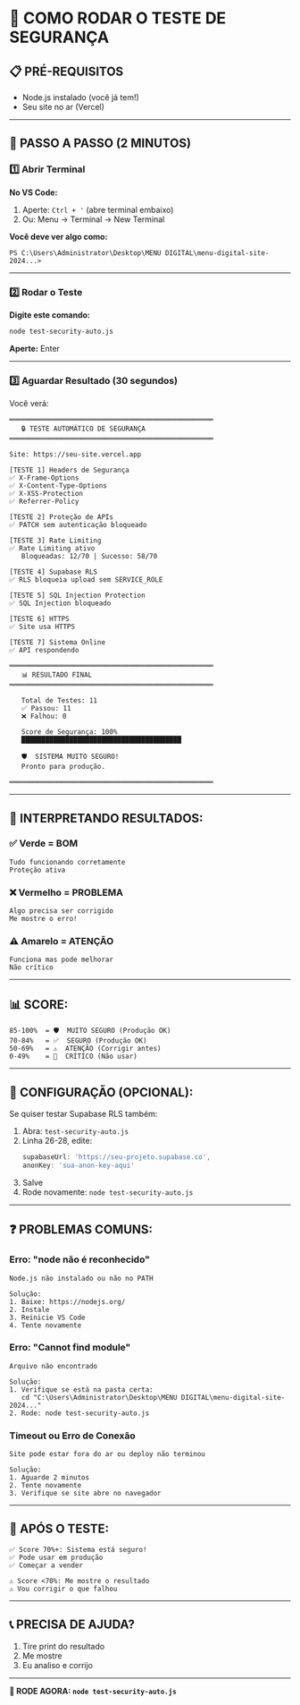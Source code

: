 # 🧪 COMO RODAR O TESTE DE SEGURANÇA

## 📋 PRÉ-REQUISITOS

- Node.js instalado (você já tem!)
- Seu site no ar (Vercel)

---

## 🚀 PASSO A PASSO (2 MINUTOS)

### **1️⃣ Abrir Terminal**

**No VS Code:**
1. Aperte: `Ctrl + '` (abre terminal embaixo)
2. Ou: Menu → Terminal → New Terminal

**Você deve ver algo como:**
```
PS C:\Users\Administrator\Desktop\MENU DIGITAL\menu-digital-site-2024...>
```

---

### **2️⃣ Rodar o Teste**

**Digite este comando:**
```bash
node test-security-auto.js
```

**Aperte:** Enter

---

### **3️⃣ Aguardar Resultado (30 segundos)**

Você verá:
```
═══════════════════════════════════════════════════
   🔒 TESTE AUTOMÁTICO DE SEGURANÇA
═══════════════════════════════════════════════════

Site: https://seu-site.vercel.app

[TESTE 1] Headers de Segurança
✅ X-Frame-Options
✅ X-Content-Type-Options
✅ X-XSS-Protection
✅ Referrer-Policy

[TESTE 2] Proteção de APIs
✅ PATCH sem autenticação bloqueado

[TESTE 3] Rate Limiting
✅ Rate Limiting ativo
   Bloqueadas: 12/70 | Sucesso: 58/70

[TESTE 4] Supabase RLS
✅ RLS bloqueia upload sem SERVICE_ROLE

[TESTE 5] SQL Injection Protection
✅ SQL Injection bloqueado

[TESTE 6] HTTPS
✅ Site usa HTTPS

[TESTE 7] Sistema Online
✅ API respondendo

═══════════════════════════════════════════════════
   📊 RESULTADO FINAL
═══════════════════════════════════════════════════

   Total de Testes: 11
   ✅ Passou: 11
   ❌ Falhou: 0

   Score de Segurança: 100%
   ████████████████████████████████████████

   🛡️  SISTEMA MUITO SEGURO!
   Pronto para produção.

═══════════════════════════════════════════════════
```

---

## 🎯 **INTERPRETANDO RESULTADOS:**

### **✅ Verde = BOM**
```
Tudo funcionando corretamente
Proteção ativa
```

### **❌ Vermelho = PROBLEMA**
```
Algo precisa ser corrigido
Me mostre o erro!
```

### **⚠️ Amarelo = ATENÇÃO**
```
Funciona mas pode melhorar
Não crítico
```

---

## 📊 **SCORE:**

```
85-100%  = 🛡️  MUITO SEGURO (Produção OK)
70-84%   = ✅  SEGURO (Produção OK)
50-69%   = ⚠️  ATENÇÃO (Corrigir antes)
0-49%    = 🚨  CRÍTICO (Não usar)
```

---

## 🔧 **CONFIGURAÇÃO (OPCIONAL):**

Se quiser testar Supabase RLS também:

1. Abra: `test-security-auto.js`
2. Linha 26-28, edite:
   ```javascript
   supabaseUrl: 'https://seu-projeto.supabase.co',
   anonKey: 'sua-anon-key-aqui'
   ```
3. Salve
4. Rode novamente: `node test-security-auto.js`

---

## ❓ **PROBLEMAS COMUNS:**

### **Erro: "node não é reconhecido"**
```
Node.js não instalado ou não no PATH

Solução:
1. Baixe: https://nodejs.org/
2. Instale
3. Reinicie VS Code
4. Tente novamente
```

### **Erro: "Cannot find module"**
```
Arquivo não encontrado

Solução:
1. Verifique se está na pasta certa:
   cd "C:\Users\Administrator\Desktop\MENU DIGITAL\menu-digital-site-2024..."
2. Rode: node test-security-auto.js
```

### **Timeout ou Erro de Conexão**
```
Site pode estar fora do ar ou deploy não terminou

Solução:
1. Aguarde 2 minutos
2. Tente novamente
3. Verifique se site abre no navegador
```

---

## 🎉 **APÓS O TESTE:**

```
✅ Score 70%+: Sistema está seguro!
✅ Pode usar em produção
✅ Começar a vender

⚠️ Score <70%: Me mostre o resultado
⚠️ Vou corrigir o que falhou
```

---

## 📞 **PRECISA DE AJUDA?**

1. Tire print do resultado
2. Me mostre
3. Eu analiso e corrijo

---

**🚀 RODE AGORA: `node test-security-auto.js`**
